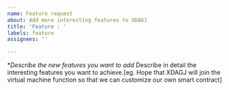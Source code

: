 ```yaml
---
name: Feature request
about: Add more interesting features to XDAGJ
title: 'Feature : '
labels: feature
assignees: ''

---
```


**Describe the new features you want to add*
Describe in detail the interesting features you want to achieve.[eg. Hope that XDAGJ will join the virtual machine function so that we can customize our own smart contract]
